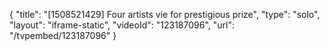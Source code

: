 {
    "title": "[1508521429] Four artists vie for prestigious prize",
    "type": "solo",
    "layout": "iframe-static",
    "videoId": "123187096",
    "url": "\/tvpembed\/123187096"
}